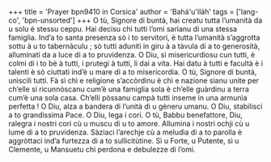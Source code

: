 +++
title = 'Prayer bpn9410 in Corsica'
author = 'Bahá'u'lláh'
tags = ['lang-co', 'bpn-unsorted']
+++
O tù, Signore di buntà, hai creatu tutta l’umanità da u solu è stessu ceppu. Hai decisu chì tutti l’omi sarìanu di una stessa famiglia. Ind’a to santa presenza sò i to servitori, è tutta l’umanità s’aggrotta sottu à u to tabernàculu ; sò tutti aduniti in giru à a tàvula di a to generosità, alluminati da a luce di a to pruvidenza. O Diu, sì misericurdiosu cun tutti, è colmi di i to bè à tutti, i prutegi à tutti, li dai a vita. Hai datu à tutti e facultà è i talenti è sò ciuttati ind’è u mare di a to misericordia. O tù, Signore di buntà, unìscili tutti. Fà sì chì e religione s’accòrdinu è chì e nazione sìanu unite per ch’elle si ricunnòscanu cum’è una famiglia sola è ch’elle guàrdinu a terra cum’è una sola casa. Ch’elli pòssanu campà tutti inseme in una armunìa perfetta ! O Diu, alza a bandera di l’unità di u gèneru umanu. O Diu, stabilisci a to grandìssima Pace. O Diu, lega i cori. O tù, Babbu benefattore, Diu, ralegra i nostri cori cù u muscu di u to amore. Allumina i nostri ochji cù u lume di a to pruvidenza. Sàziaci l’arechje cù a meludìa di a to parolla è aggròttaci ind’a furtezza di a to sullicitùtine. Sì u Forte, u Putente, sì u Clemente, u Mansuetu chì perdona e debulezze di l’omi.
